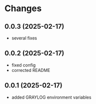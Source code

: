# Changes

## 0.0.3 (2025-02-17)
- several fixes

## 0.0.2 (2025-02-17)
- fixed config
- corrected README

## 0.0.1 (2025-02-17)
- added GRAYLOG environment variables
